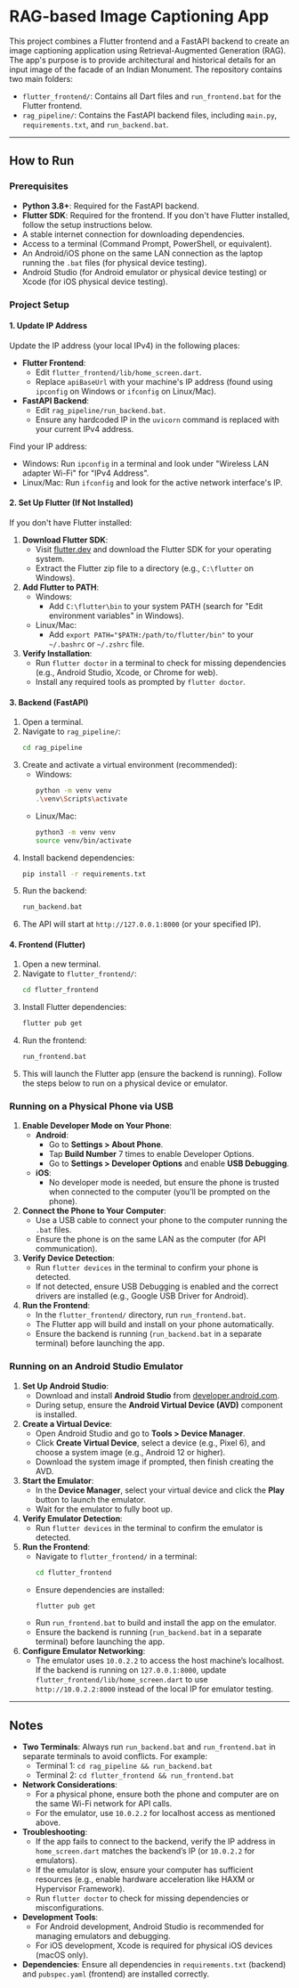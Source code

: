 # RAG-based Image Captioning App

This project combines a Flutter frontend and a FastAPI backend to create an image captioning application using Retrieval-Augmented Generation (RAG). The app's purpose is to provide architectural and historical details for an input image of the facade of an Indian Monument. The repository contains two main folders:
- `flutter_frontend/`: Contains all Dart files and `run_frontend.bat` for the Flutter frontend.
- `rag_pipeline/`: Contains the FastAPI backend files, including `main.py`, `requirements.txt`, and `run_backend.bat`.

---

## How to Run

### Prerequisites
- **Python 3.8+**: Required for the FastAPI backend.
- **Flutter SDK**: Required for the frontend. If you don't have Flutter installed, follow the setup instructions below.
- A stable internet connection for downloading dependencies.
- Access to a terminal (Command Prompt, PowerShell, or equivalent).
- An Android/iOS phone on the same LAN connection as the laptop running the `.bat` files (for physical device testing).
- Android Studio (for Android emulator or physical device testing) or Xcode (for iOS physical device testing).

### Project Setup

#### 1. Update IP Address
Update the IP address (your local IPv4) in the following places:
- **Flutter Frontend**:
  - Edit `flutter_frontend/lib/home_screen.dart`.
  - Replace `apiBaseUrl` with your machine's IP address (found using `ipconfig` on Windows or `ifconfig` on Linux/Mac).
- **FastAPI Backend**:
  - Edit `rag_pipeline/run_backend.bat`.
  - Ensure any hardcoded IP in the `uvicorn` command is replaced with your current IPv4 address.

Find your IP address:
- Windows: Run `ipconfig` in a terminal and look under "Wireless LAN adapter Wi-Fi" for "IPv4 Address".
- Linux/Mac: Run `ifconfig` and look for the active network interface's IP.

#### 2. Set Up Flutter (If Not Installed)
If you don't have Flutter installed:
1. **Download Flutter SDK**:
   - Visit [flutter.dev](https://flutter.dev/docs/get-started/install) and download the Flutter SDK for your operating system.
   - Extract the Flutter zip file to a directory (e.g., `C:\flutter` on Windows).
2. **Add Flutter to PATH**:
   - Windows:
     - Add `C:\flutter\bin` to your system PATH (search for "Edit environment variables" in Windows).
   - Linux/Mac:
     - Add `export PATH="$PATH:/path/to/flutter/bin"` to your `~/.bashrc` or `~/.zshrc` file.
3. **Verify Installation**:
   - Run `flutter doctor` in a terminal to check for missing dependencies (e.g., Android Studio, Xcode, or Chrome for web).
   - Install any required tools as prompted by `flutter doctor`.

#### 3. Backend (FastAPI)
1. Open a terminal.
2. Navigate to `rag_pipeline/`:
   ```bash
   cd rag_pipeline
   ```
3. Create and activate a virtual environment (recommended):
   - Windows:
     ```bash
     python -m venv venv
     .\venv\Scripts\activate
     ```
   - Linux/Mac:
     ```bash
     python3 -m venv venv
     source venv/bin/activate
     ```
4. Install backend dependencies:
   ```bash
   pip install -r requirements.txt
   ```
5. Run the backend:
   ```bash
   run_backend.bat
   ```
6. The API will start at `http://127.0.0.1:8000` (or your specified IP).

#### 4. Frontend (Flutter)
1. Open a new terminal.
2. Navigate to `flutter_frontend/`:
   ```bash
   cd flutter_frontend
   ```
3. Install Flutter dependencies:
   ```bash
   flutter pub get
   ```
4. Run the frontend:
   ```bash
   run_frontend.bat
   ```
5. This will launch the Flutter app (ensure the backend is running). Follow the steps below to run on a physical device or emulator.

### Running on a Physical Phone via USB
1. **Enable Developer Mode on Your Phone**:
   - **Android**:
     - Go to **Settings > About Phone**.
     - Tap **Build Number** 7 times to enable Developer Options.
     - Go to **Settings > Developer Options** and enable **USB Debugging**.
   - **iOS**:
     - No developer mode is needed, but ensure the phone is trusted when connected to the computer (you’ll be prompted on the phone).
2. **Connect the Phone to Your Computer**:
   - Use a USB cable to connect your phone to the computer running the `.bat` files.
   - Ensure the phone is on the same LAN as the computer (for API communication).
3. **Verify Device Detection**:
   - Run `flutter devices` in the terminal to confirm your phone is detected.
   - If not detected, ensure USB Debugging is enabled and the correct drivers are installed (e.g., Google USB Driver for Android).
4. **Run the Frontend**:
   - In the `flutter_frontend/` directory, run `run_frontend.bat`.
   - The Flutter app will build and install on your phone automatically.
   - Ensure the backend is running (`run_backend.bat` in a separate terminal) before launching the app.

### Running on an Android Studio Emulator
1. **Set Up Android Studio**:
   - Download and install **Android Studio** from [developer.android.com](https://developer.android.com/studio).
   - During setup, ensure the **Android Virtual Device (AVD)** component is installed.
2. **Create a Virtual Device**:
   - Open Android Studio and go to **Tools > Device Manager**.
   - Click **Create Virtual Device**, select a device (e.g., Pixel 6), and choose a system image (e.g., Android 12 or higher).
   - Download the system image if prompted, then finish creating the AVD.
3. **Start the Emulator**:
   - In the **Device Manager**, select your virtual device and click the **Play** button to launch the emulator.
   - Wait for the emulator to fully boot up.
4. **Verify Emulator Detection**:
   - Run `flutter devices` in the terminal to confirm the emulator is detected.
5. **Run the Frontend**:
   - Navigate to `flutter_frontend/` in a terminal:
     ```bash
     cd flutter_frontend
     ```
   - Ensure dependencies are installed:
     ```bash
     flutter pub get
     ```
   - Run `run_frontend.bat` to build and install the app on the emulator.
   - Ensure the backend is running (`run_backend.bat` in a separate terminal) before launching the app.
6. **Configure Emulator Networking**:
   - The emulator uses `10.0.2.2` to access the host machine’s localhost. If the backend is running on `127.0.0.1:8000`, update `flutter_frontend/lib/home_screen.dart` to use `http://10.0.2.2:8000` instead of the local IP for emulator testing.

---

## Notes
- **Two Terminals**: Always run `run_backend.bat` and `run_frontend.bat` in separate terminals to avoid conflicts. For example:
  - Terminal 1: `cd rag_pipeline && run_backend.bat`
  - Terminal 2: `cd flutter_frontend && run_frontend.bat`
- **Network Considerations**:
  - For a physical phone, ensure both the phone and computer are on the same Wi-Fi network for API calls.
  - For the emulator, use `10.0.2.2` for localhost access as mentioned above.
- **Troubleshooting**:
  - If the app fails to connect to the backend, verify the IP address in `home_screen.dart` matches the backend’s IP (or `10.0.2.2` for emulators).
  - If the emulator is slow, ensure your computer has sufficient resources (e.g., enable hardware acceleration like HAXM or Hypervisor Framework).
  - Run `flutter doctor` to check for missing dependencies or misconfigurations.
- **Development Tools**:
  - For Android development, Android Studio is recommended for managing emulators and debugging.
  - For iOS development, Xcode is required for physical iOS devices (macOS only).
- **Dependencies**: Ensure all dependencies in `requirements.txt` (backend) and `pubspec.yaml` (frontend) are installed correctly.

